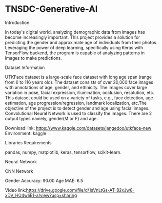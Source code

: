 # TNSDC-Generative-AI

Introduction

In today's digital world, analyzing demographic data from images has become increasingly important. This project provides a solution for predicting the gender and approximate age of individuals from their photos. 
Leveraging the power of deep learning, specifically using Keras with TensorFlow backend, the program is capable of analyzing patterns in images to make predictions.

Dataset Information

UTKFace dataset is a large-scale face dataset with long age span (range from 0 to 116 years old). The dataset consists of over 20,000 face images with annotations of age, gender, and ethnicity. 
The images cover large variation in pose, facial expression, illumination, occlusion, resolution, etc. This dataset could be used on a variety of tasks, e.g., face detection, age estimation, age progression/regression,
landmark localization, etc.The objective of the project is to detect gender and age using facial images. Convolutional Neural Network is used to classify the images.
There are 2 output types namely, gender(M or F) and age.

Download link: https://www.kaggle.com/datasets/jangedoo/utkface-new
Environment: kaggle

Libraries Requirements

pandas,
numpy,
matplotlib,
keras,
tensorflow,
scikit-learn.

Neural Network

CNN Network

Gender Accuracy: 90.00 Age MAE: 6.5

Video link:https://drive.google.com/file/d/1sVnLtGs-AT-82xJw8-xDV_HO4wliE1-a/view?usp=sharing
